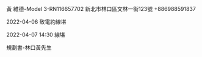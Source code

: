 黃 維德-Model 3-RN116657702 新北市林口區文林一街123號 +886988591837

2022-04-06 致電約線堪

2022-04-07 14:30 線堪

規劃書-林口黃先生